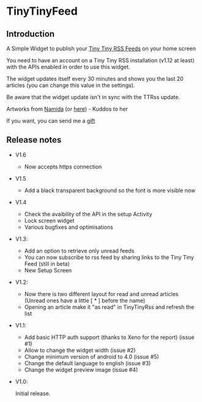TinyTinyFeed
============

## Introduction


A Simple Widget to publish your [Tiny Tiny RSS Feeds](http://tt-rss.org) on your home screen

You need to have an account on a Tiny Tiny RSS installation (v1.12 at least) with the APIs enabled in order to use this widget.

The widget updates itself every 30 minutes and shows you the last 20 articles (you can change this value in the settings). 

Be aware that the widget update isn't in sync with the TTRss update.

Artworks from [Namida](https://www.facebook.com/NamidaArt) (or [here](http://boulangermaude.wix.com/namidaart)) - Kuddos to her

If you want, you can send me a [gift](https://www.paypal.com/cgi-bin/webscr?cmd=_s-xclick&hosted_button_id=TPHRD64MV2B5U)

## Release notes

* V1.6

    * Now accepts https connection

* V1.5

    * Add a black transparent background so the font is more visible now

* V1.4

    * Check the avaibility of the API in the setup Activity
    * Lock screen widget
    * Various bugfixes and optimisations

* V1.3:

    * Add an option to retrieve only unread feeds
    * You can now subscribe to rss feed by sharing links to the Tiny Tiny Feed (still in beta)
    * New Setup Screen
    
* V1.2:
    
    * Now there is two different layout for read and unread articles (Unread ones have a little [ * ] before the name)
    * Opening an article make it "as read" in TinyTinyRss and refresh the list

* V1.1:
 
    * Add basic HTTP auth support (thanks to Xeno for the report) (issue #1)
    * Allow to change the widget width (issue #2)
    * Change minimum version of android to 4.0 (issue #5)
    * Change the default language to english (issue #3)
    * Change the widget preview image (issue #4)
* V1.0:

    Initial release.
